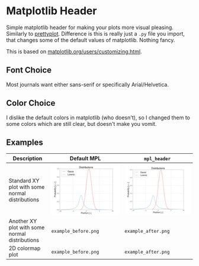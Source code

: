 
# Matplotlib Header

Simple matplotlib header for making your plots more visual pleasing.
Similarly to [prettyplot](https://github.com/olgabot/prettyplotlib).
Difference is this is really just a `.py` file you import, that changes some of the default values of matplotlib.
Nothing fancy.

This is based on [matplotlib.org/users/customizing.html](http://matplotlib.org/users/customizing.html).


## Font Choice

Most journals want either sans-serif or specifically Arial/Helvetica.

## Color Choice

I dislike the default colors in matplotlib (who doesn't), so I changed them to some colors which are still clear, but doesn't make you vomit.

## Examples

Description | Default MPL | `mpl_header`
--- | --- | ---
Standard XY plot with some normal distributions | ![Before](examples/figure_xy_before.png) | ![Before](examples/figure_xy_after.png) 
Another XY plot with some normal distributions | `example_before.png` | `example_after.png`
2D colormap plot | `example_before.png` | `example_after.png`


